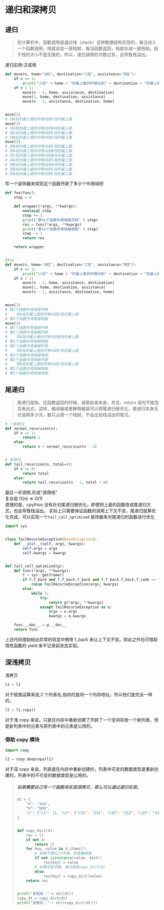 # 递归和深拷贝

## 递归

> 在计算机中，函数调用是通过栈（stack）这种数据结构实现的，每当进入一个函数调用，栈就会加一层栈帧，每当函数返回，栈就会减一层栈帧。由于栈的大小不是无限的，所以，递归调用的次数过多，会导致栈溢出。

递归实例:汉诺塔

```python
def move(n, home="A柱", destination="C柱", assistance="B柱"):
    if n == 1:
        print("\t将" + home + "的最上面的环移动到" + destination + "的最上面")
    if n > 1:
        move(n - 1, home, assistance, destination)
        move(1, home, destination, assistance)
        move(n - 1, assistance, destination, home)


move(1)
# 将A柱的最上面的环移动到C柱的最上面
move(2)
# 将A柱的最上面的环移动到B柱的最上面
# 将A柱的最上面的环移动到C柱的最上面
# 将B柱的最上面的环移动到C柱的最上面
move(3)
# 将A柱的最上面的环移动到C柱的最上面
# 将A柱的最上面的环移动到B柱的最上面
# 将C柱的最上面的环移动到B柱的最上面
# 将A柱的最上面的环移动到C柱的最上面
# 将B柱的最上面的环移动到A柱的最上面
# 将B柱的最上面的环移动到C柱的最上面
# 将A柱的最上面的环移动到C柱的最上面
```

写一个装饰器来探究这个函数开辟了多少个作用域吧

```python
def foo(func):
    step = 0

    def wrapper(*args, **kwargs):
        nonlocal step
        step += 1
        print("第%s个函数作用域被开辟" % step)
        res = func(*args, **kwargs)
        print("第%s个函数作用域被销毁" % step)
        step -= 1
        return res

    return wrapper


@foo
def move(n, home="A柱", destination="C柱", assistance="B柱"):
    if n == 1:
        print("\t将" + home + "的最上面的环移动到" + destination + "的最上面")
    if n > 1:
        move(n - 1, home, assistance, destination)
        move(1, home, destination, assistance)
        move(n - 1, assistance, destination, home)


move(1)
# 第1个函数作用域被开辟
#    将A柱的最上面的环移动到C柱的最上面
# 第1个函数作用域被销毁
move(2)
# 第1个函数作用域被开辟
# 第2个函数作用域被开辟
#    将A柱的最上面的环移动到B柱的最上面
# 第2个函数作用域被销毁
# 第2个函数作用域被开辟
#    将A柱的最上面的环移动到C柱的最上面
# 第2个函数作用域被销毁
# 第2个函数作用域被开辟
#    将B柱的最上面的环移动到C柱的最上面
# 第2个函数作用域被销毁
# 第1个函数作用域被销毁
```

## 尾递归

> 尾递归是指，在函数返回的时候，调用自身本身，并且，return 语句不能包含表达式。这样，编译器或者解释器就可以把尾递归做优化，使递归本身无论调用多少次，都只占用一个栈帧，不会出现栈溢出的情况。

```python
# 一般递归
def normal_recursion(n):
    if n == 1:
        return 1
    else:
        return n + normal_recursion(n - 1)


# 尾递归
def tail_recursion(n, total=0):
    if n == 0:
        return total
    else:
        return tail_recursion(n - 1, total + n)
```

最后一步调用,形成"调用栈"\
复杂度 O(n) => O(1)\
遗憾的是，cpython 没有针对尾递归做优化，即使把上面的函数改成尾递归方式，也会导致栈溢出。 实际上只需要保证函数的调用上下文不变，尾递归就算优化完成，可以实现一个`tail_call_optimized` 装饰器来对尾递归的函数进行优化

```python
import sys


class TailRecurseException(BaseException):
    def __init__(self, args, kwargs):
        self.args = args
        self.kwargs = kwargs


def tail_call_optimized(g):
    def func(*args, **kwargs):
        f = sys._getframe()
        if f.f_back and f.f_back.f_back and f.f_back.f_back.f_code == f.f_code:
            raise TailRecurseException(args, kwargs)
        else:
            while 1:
                try:
                    return g(*args, **kwargs)
                except TailRecurseException as e:
                    args = e.args
                    kwargs = e.kwargs

    func.__doc__ = g.__doc__
    return func
```

上述代码借助抛出异常的信息中携带 f_back 来让上下文不变。除此之外也可借助惰性函数的 yield 来不记录前状态实现。

## 深浅拷贝

浅拷贝

```python
l2 = l1
```

对于赋值运算来说,2 个列表名,指向的是同一个内存地址，所以他们是完全一样的。

```python
l2 = l1.copy()
```

对于浅 copy 来说，只是在内存中重新创建了开辟了一个空间存放一个新列表，但是新列表中的元素与原列表中的元素是公用的。

### 借助 copy 模块

```python
import copy

l2 = copy.deepcopy(l1)
```

对于深 copy 来说，列表是在内存中重新创建的，列表中可变的数据类型是重新创建的，列表中的不可变的数据类型是公用的。

> ##### 如果需要自己写一个函数来实现深拷贝，那么可以通过递归实现。
>
> ```python
> dt = {
>     "a": "aaa",
>     "b": "bbb",
>     "c": {"c1": 11, "c2": {"c21": "211", "c22": "212", "c23": "213"}, "c3": 33},
> }
>
>
> def copy_dict(d):
>     res = {}
>     if not d:
>         return {}
>     for key, value in d.items():
>         # 如果不是dict字典，则直接赋值
>         if not isinstance(value, dict):
>             res[key] = value
>         # 如果还是字典，递归调用copy_dict(d)
>         else:
>             res[key] = copy_dict(value)
>     return res
>
>
> print("复制前：" + str(dt))
> copy_dt = copy_dict(dt)
> print("复制后：" + str(copy_dict(dt)))
> ```
